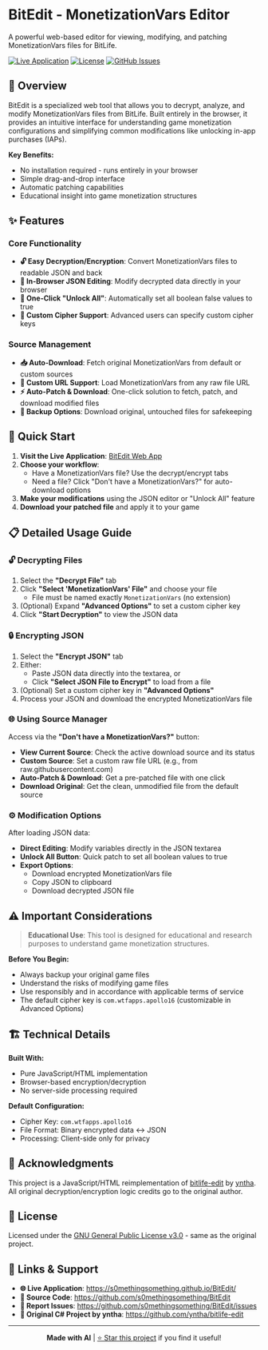 # BitEdit - MonetizationVars Editor

A powerful web-based editor for viewing, modifying, and patching MonetizationVars files for BitLife.

[![Live Application](https://img.shields.io/badge/🌐_Live_App-Available-brightgreen)](https://s0methingsomething.github.io/BitEdit/)
[![License](https://img.shields.io/badge/License-GPL_v3.0-blue.svg)](LICENSE)
[![GitHub Issues](https://img.shields.io/github/issues/s0methingsomething/BitEdit)](https://github.com/s0methingsomething/BitEdit/issues)

## 🎯 Overview

BitEdit is a specialized web tool that allows you to decrypt, analyze, and modify MonetizationVars files from BitLife. Built entirely in the browser, it provides an intuitive interface for understanding game monetization configurations and simplifying common modifications like unlocking in-app purchases (IAPs).

**Key Benefits:**
- No installation required - runs entirely in your browser
- Simple drag-and-drop interface
- Automatic patching capabilities
- Educational insight into game monetization structures

## ✨ Features

### Core Functionality
- **🔓 Easy Decryption/Encryption**: Convert MonetizationVars files to readable JSON and back
- **📝 In-Browser JSON Editing**: Modify decrypted data directly in your browser
- **🎯 One-Click "Unlock All"**: Automatically set all boolean false values to true
- **🔑 Custom Cipher Support**: Advanced users can specify custom cipher keys

### Source Management
- **📥 Auto-Download**: Fetch original MonetizationVars from default or custom sources
- **🔗 Custom URL Support**: Load MonetizationVars from any raw file URL
- **⚡ Auto-Patch & Download**: One-click solution to fetch, patch, and download modified files
- **💾 Backup Options**: Download original, untouched files for safekeeping

## 🚀 Quick Start

1. **Visit the Live Application**: [BitEdit Web App](https://s0methingsomething.github.io/BitEdit/)
2. **Choose your workflow**:
   - Have a MonetizationVars file? Use the decrypt/encrypt tabs
   - Need a file? Click "Don't have a MonetizationVars?" for auto-download options
3. **Make your modifications** using the JSON editor or "Unlock All" feature
4. **Download your patched file** and apply it to your game

## 📋 Detailed Usage Guide

### 🔓 Decrypting Files

1. Select the **"Decrypt File"** tab
2. Click **"Select 'MonetizationVars' File"** and choose your file
   - File must be named exactly `MonetizationVars` (no extension)
3. (Optional) Expand **"Advanced Options"** to set a custom cipher key
4. Click **"Start Decryption"** to view the JSON data

### 🔒 Encrypting JSON

1. Select the **"Encrypt JSON"** tab
2. Either:
   - Paste JSON data directly into the textarea, or
   - Click **"Select JSON File to Encrypt"** to load from a file
3. (Optional) Set a custom cipher key in **"Advanced Options"**
4. Process your JSON and download the encrypted MonetizationVars file

### 🌐 Using Source Manager

Access via the **"Don't have a MonetizationVars?"** button:

- **View Current Source**: Check the active download source and its status
- **Custom Source**: Set a custom raw file URL (e.g., from raw.githubusercontent.com)
- **Auto-Patch & Download**: Get a pre-patched file with one click
- **Download Original**: Get the clean, unmodified file from the default source

### ⚙️ Modification Options

After loading JSON data:
- **Direct Editing**: Modify variables directly in the JSON textarea
- **Unlock All Button**: Quick patch to set all boolean values to true
- **Export Options**:
  - Download encrypted MonetizationVars file
  - Copy JSON to clipboard
  - Download decrypted JSON file

## ⚠️ Important Considerations

> **Educational Use**: This tool is designed for educational and research purposes to understand game monetization structures.

**Before You Begin:**
- Always backup your original game files
- Understand the risks of modifying game files
- Use responsibly and in accordance with applicable terms of service
- The default cipher key is `com.wtfapps.apollo16` (customizable in Advanced Options)

## 🏗️ Technical Details

**Built With:**
- Pure JavaScript/HTML implementation
- Browser-based encryption/decryption
- No server-side processing required

**Default Configuration:**
- Cipher Key: `com.wtfapps.apollo16`
- File Format: Binary encrypted data ↔ JSON
- Processing: Client-side only for privacy

## 🙏 Acknowledgments

This project is a JavaScript/HTML reimplementation of [bitlife-edit](https://github.com/yntha/bitlife-edit) by [yntha](https://github.com/yntha). All original decryption/encryption logic credits go to the original author.

## 📜 License

Licensed under the [GNU General Public License v3.0](LICENSE) - same as the original project.

## 🔗 Links & Support

- **🌐 Live Application**: https://s0methingsomething.github.io/BitEdit/
- **📁 Source Code**: https://github.com/s0methingsomething/BitEdit
- **🐛 Report Issues**: https://github.com/s0methingsomething/BitEdit/issues
- **🎯 Original C# Project by yntha**: https://github.com/yntha/bitlife-edit

---

<div align="center">

**Made with AI** | [⭐ Star this project](https://github.com/s0methingsomething/BitEdit) if you find it useful!

</div>
